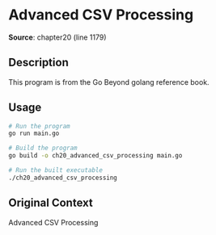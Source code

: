 # Advanced CSV Processing

**Source**: chapter20 (line 1179)

## Description

This program is from the Go Beyond golang reference book.

## Usage

```bash
# Run the program
go run main.go

# Build the program
go build -o ch20_advanced_csv_processing main.go

# Run the built executable
./ch20_advanced_csv_processing
```

## Original Context

Advanced CSV Processing
